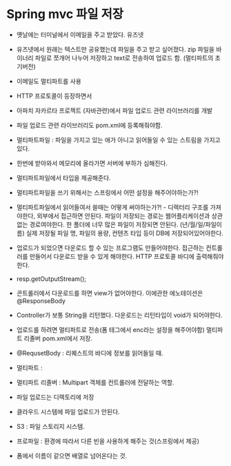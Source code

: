 # Spring mvc 파일 저장



- 옛날에는 터미널에서 이메일을 주고 받았다. 유즈넷
- 유즈넷에서 원래는 텍스트만 공유했는데 파일을 주고 받고 싶어졌다. zip 파일을 바이너리 파일로 쪼개어 나누어 저장하고 text로 전송하여 업로드 함. (멀티파트의 초기버전)
- 이메일도 멀티파트를 사용
- HTTP 프로토콜이 등장하면서 
- 아파치 자카르타 프로젝트 (자바관련)에서 파일 업로드 관련 라이브러리를 개발
- 파일 업로드 관련 라이브러리도 pom.xml에 등록해줘야함.
- 멀티파트파일 : 파일을 가지고 있는 애가 아니고 읽어들일 수 있는 스트림을 가지고 있다.
- 한번에 받아와서 메모리에 올라가면 서버에 부하가 심해진다.
- 멀티파트파일에서 타입을 제공해준다.
- 멀티파트파일을 쓰기 위해서는 스프링에서 어떤 설정을 해주어야하는가?!
- 멀티파트파일에서 읽어들여서 쓸때는 어떻게 써야하는가?! - 디렉터리 구조를 가져야한다, 외부에서 접근하면 안된다. 파일이 저장되는 경로는 웹어플리케이션과 상관없는 경로여야한다. 한 폴더에 너무 많은 파일이 저장되면 안된다. (년/월/일/파일이름) 실제 저장될 파일 명, 파일의 용량, 컨텐츠 타입 등이 DB에 저장되어있어야한다.
- 업로드가 되었으면 다운로드 할 수 있는 프로그램도 만들어야한다. 접근하는 컨트롤러를 만들어서 다운로드 받을 수 있게 해야한다. HTTP 프로토콜 바디에 출력해줘야한다.
- resp.getOutputStream(); 
- 콘트롤러에서 다운로드를 하면 view가 없어야한다. 이에관한 에노테이션은 @ResponseBody
- Controller가 보통 String을 리턴했다. 다운로드는 리턴타입이 void가 되어야한다.



- 업로드를 하려면 멀티파트로 전송(폼 테그에서 enc라는 설정을 해주어야함) 멀티파트 리졸버 pom.xml에서 저장.
- @RequsetBody : 리퀘스트의 바디에 정보를 읽어들일 때. 



* 멀티파트 : 
* 멀티파트 리졸버 : Multipart 객체를 컨트롤러에 전달하는 역할.



* 파일 업로드는 디렉토리에 저장
* 클라우드 시스템에 파일 업로드가 안된다. 
* S3 : 파일 스토리지 시스템.
* 프로파일 : 환경에 따라서 다른 빈을 사용하게 해주는 것(스프링에서 제공)



* 폼에서 이름이 같으면 배열로 넘어온다는 것.